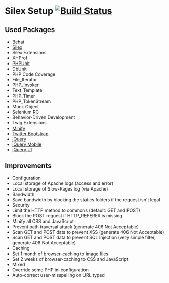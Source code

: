 # Silex Setup [![Build Status](https://secure.travis-ci.org/fabiocicerchia/Silex-Setup.png)](http://travis-ci.org/fabiocicerchia/Silex-Setup)

## Used Packages
* [Behat](http://behat.org/)
* [Silex](http://silex.sensiolabs.org/)
 * Silex Extensions
* XHProf
* [PHPUnit](http://http://www.phpunit.de)
 * DbUnit
 * PHP Code Coverage
 * File_Iterator
 * PHP_Invoker
 * Text_Template
 * PHP_Timer
 * PHP_TokenStream
 * Mock Object
 * Selenium RC
 * Behavior-Driven Development
* Twig Extensions
* [Minify](http://code.google.com/p/minify)
* [Twitter Bootstrap](http://twitter.github.com/bootstrap)
* [jQuery](http://jquery.com)
* [jQuery Mobile](http://jquerymobile.com)
* [jQuery UI](http://jqueryui.com)

## Improvements
* Configuration
 * Local storage of Apache logs (access and error)
 * Local storage of Slow-Pages log (via Apache)
* Bandwidth
 * Save bandwidth by blocking the statics folders if the request isn't legal
* Security
 * Limit the HTTP method to commons (default: GET and POST)
 * Block the POST request if HTTP_REFERER is missing
 * Minify all CSS and JavaScript
 * Prevent path traversal attack (generate 406 Not Acceptable)
 * Scan GET and POST data to prevent XSS (generate 406 Not Acceptable)
 * Scan GET and POST data to prevent SQL Injection (very simple filter, generate 406 Not Acceptable)
* Caching
 * Set 1 month of browser-caching to image files
 * Set 2 weeks of browser-caching to CSS and JavaScript
* Mixed
 * Override some PHP ini configuration
 * Auto-correct user-misspelling on URL typed
